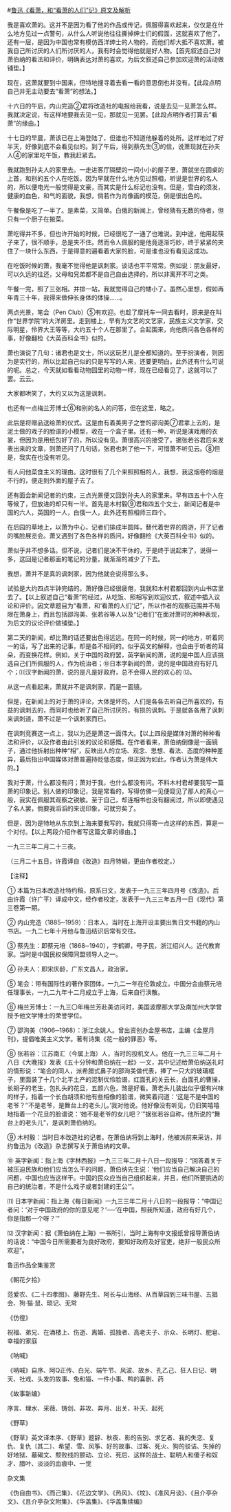 #[鲁迅《看萧，和“看萧的人们”记》原文及解析](https://www.vrrw.net/wx/7941.html)

我是喜欢萧的。这并不是因为看了他的作品或传记，佩服得喜欢起来，仅仅是在什么地方见过一点警句，从什么人听说他往往撕掉绅士们的假面，这就喜欢了他了。还有一层，是因为中国也常有模仿西洋绅士的人物的，而他们却大抵不喜欢萧。被我自己所讨厌的人们所讨厌的人，我有时会觉得他就是好人物。【首先叙述自己对萧伯纳的看法和评价，明确表达对萧的喜欢，为后文叙述自己参加欢迎萧的活动做铺垫。】

现在，这萧就要到中国来，但特地搜寻着去看一看的意思倒也并没有。【此段点明自己并无主动要去“看萧”的想法。】

十六日的午后，内山完造②君将改造社的电报给我看，说是去见一见萧怎么样。我就决定说，有这样地要我去见一见，那就见一见罢。【此段点明作者打算去“看萧”的缘由。】



十七日的早晨，萧该已在上海登陆了，但谁也不知道他躲着的处所。这样地过了好半天，好像到底不会看见似的。到了午后，得到蔡先生③的信，说萧现就在孙夫人④的家里吃午饭，教我赶紧去。

我就跑到孙夫人的家里去。一走进客厅隔壁的一间小小的屋子里，萧就坐在圆桌的上首，和别的五个人在吃饭。因为早就在什么地方见过照相，听说是世界的名人的，所以便电光一般觉得是文豪，而其实是什么标记也没有。但是，雪白的须发，健康的血色，和气的面貌，我想，倘若作为肖像画的模范，倒是很出色的。

午餐像是吃了一半了。是素菜，又简单。白俄的新闻上，曾经猜有无数的侍者，但只有一个厨子在搬菜。

萧吃得并不多，但也许开始的时候，已经很吃了一通了也难说。到中途，他用起筷子来了，很不顺手，总是夹不住。然而令人佩服的是他竟逐渐巧妙，终于紧紧的夹住了一块什么东西，于是得意的遍看着大家的脸，可是谁也没有看见这成功。

在吃饭时候的萧，我毫不觉得他是讽刺家。谈话也平平常常。例如说：朋友最好，可以久远的往还，父母和兄弟都不是自己自由选择的，所以非离开不可之类。

午餐一完，照了三张相。并排一站，我就觉得自己的矮小了。虽然心里想，假如再年青三十年，我得来做伸长身体的体操……。

两点光景，笔会（Pen Club）⑤有欢迎。也趁了摩托车一同去看时，原来是在叫作“世界学院”的大洋房里。走到楼上，早有为文艺的文艺家，民族主义文学家，交际明星，伶界大王等等，大约五十个人在那里了。合起围来，向他质问各色各样的事，好像翻检《大英百科全书》似的。

萧也演说了几句：诸君也是文士，所以这玩艺儿是全都知道的。至于扮演者，则因为是实行的，所以比起自己似的只是写写的人来，还要更明白。此外还有什么可说的呢。总之，今天就如看看动物园里的动物一样，现在已经看见了，这就可以了罢。云云。

大家都哄笑了，大约又以为这是讽刺。

也还有一点梅兰芳博士⑥和别的名人的问答，但在这里，略之。

此后是将赠品送给萧的仪式。这是由有着美男子之誉的邵洵美⑦君拿上去的，是泥土做的戏子的脸谱的小模型，收在一个盒子里。还有一种，听说是演戏用的衣裳，但因为是用纸包好了的，所以没有见。萧很高兴的接受了。据张若谷君后来发表出来的文章，则萧还问了几句话，张君也刺了他一下，可惜萧不听见云。⑧但是，我实在也没有听见。

有人问他菜食主义的理由。这时很有了几个来照照相的人，我想，我这烟卷的烟是不行的，便走到外面的屋子去了。

还有面会新闻记者的约束，三点光景便又回到孙夫人的家里来。早有四五十个人在等候了，但放进的却只有一半。首先是木村毅⑨君和四五个文士，新闻记者是中国的六人，英国的一人，白俄一人，此外还有照相师三四个。

在后园的草地上，以萧为中心，记者们排成半圆阵，替代着世界的周游，开了记者的嘴脸展览会。萧又遇到了各色各样的质问，好像翻检《大英百科全书》似的。

萧似乎并不想多话。但不说，记者们是决不干休的，于是终于说起来了，说得一多，这回是记者那面的笔记的分量，就渐渐的减少了下去。

我想，萧并不是真的讽刺家，因为他就会说得那么多。

试验是大约四点半钟完结的。萧好像已经很疲倦，我就和木村君都回到内山书店里去了。【以上叙述自己“看萧”的经过，从吃饭、照相写到欢迎仪式，叙述中插入议论和评价。因文章题目为“看萧，和‘看萧的人们’记”，所以作者的观察范围并不局限在萧身上，而且包括邵洵美、张若谷等人以及“记者们”在面对萧时的种种表现，为后文的议论评价做铺垫。】

第二天的新闻，却比萧的话还要出色得远远。在同一的时候，同一的地方，听着同一的话，写了出来的记事，却是各不相同的。似乎英文的解释，也会由于听者的耳朵，而变换花样。例如，关于中国的政府罢，英字新闻的萧，说的是中国人应该挑选自己们所佩服的人，作为统治者；⑩日本字新闻的萧，说的是中国政府有好几个；⑾汉字新闻的萧，说的是凡是好政府，总不会得人民的欢心的 ⑿。

从这一点看起来，萧就并不是讽刺家，而是一面镜。

但是，在新闻上的对于萧的评论，大体是坏的。人们是各各去听自己所喜欢的，有益的讽刺去的，而同时也给听了自己所讨厌的，有损的讽刺。于是就各各用了讽刺来讽刺道，萧不过是一个讽刺家而已。

在讽刺竞赛这一点上，我以为还是萧这一面伟大。【以上四段是媒体对萧的种种看法和评价，以及作者由此引发的议论和感慨。在作者看来，萧伯纳倒像是一面镜子，通过他折射出种种“相”，反映出人的立场、观念、思想、看法、态度的种种差异，最后指出中国媒体对萧普遍持贬低态度，但正因为如此，作者认为萧是伟大的。】

我对于萧，什么都没有问；萧对于我，也什么都没有问。不料木村君却要我写一篇萧的印象记。别人做的印象记，我是常看的，写得仿佛一见便窥见了那人的真心一般，我实在佩服其观察之锐敏。至于自己，却连相书也没有翻阅过，所以即使遇见了名人罢，倘要我滔滔的来说印象，可就穷矣了。

但是，因为是特地从东京到上海来要我写的，我就只得寄一点这样的东西，算是一个对付。【以上两段介绍作者写这篇文章的缘由。】

一九三三年二月二十三夜。

（三月二十五日，许霞译自《改造》四月特辑，更由作者校定。）



【注释】

① 本篇为日本改造社特约稿，原系日文，发表于一九三三年四月号《改造》。后由许霞（许广平）译成中文，经作者校定，发表于一九三三年五月一日《现代》第三卷第一期。

② 内山完造（1885─1959）：日本人，当时在上海开设主要出售日文书籍的内山书店。一九二七年十月他与鲁迅结识后常有交往。

③ 蔡先生：即蔡元培（1868─1940），字鹤卿，号孑民，浙江绍兴人。近代教育家。当时是中国民权保障同盟领导人之一。

④ 孙夫人：即宋庆龄，广东文昌人，政治家。

⑤ 笔会：带有国际性的著作家团体，一九二一年在伦敦成立。中国分会由蔡元培任理事长，一九二九年十二月成立于上海，后来自行涣散。

⑥ 梅兰芳博士：一九三〇年梅兰芳赴美访问时，美国波摩那大学及南加州大学曾授予他文学博士的荣誉学位。

⑦ 邵洵美（1906─1968）：浙江余姚人。曾出资创办金屋书店，主编《金屋月刊》，提倡唯美主义文学。著有诗集《花一般的罪恶》等。

⑧ 张若谷：江苏南汇（今属上海）人，当时的投机文人。他在一九三三年二月十八日《大晚报》发表《五十分钟和萧伯纳在一起》一文，其中记述给萧伯纳送礼时的情形说：“笔会的同人，派希腊式鼻子的邵洵美做代表，捧了一只大的玻璃框子，里面装了十几个北平土产的泥制优伶脸谱，红面孔的关云长，白面孔的曹操，长胡子的老生，包扎头的花旦，五颜六色，煞是好看。萧老头儿装出似乎很有兴味的样子，指着一个长白胡须和他有些相像的脸谱，微笑着问道：‘这是不是中国的老爷？’‘不是老爷，是舞台上的老头儿。’我对他说。他好像没有听见，仍旧笑嘻嘻地指着一个花旦的脸谱说：‘她不是老爷的女儿吧？’”据张若谷自称，他所说的“舞台上的老头儿”，是讽刺萧伯纳的。

⑨ 木村毅：当时日本改造社的记者。在萧伯纳将到上海时，他被派前来采访，并约鲁迅为《改造》杂志撰写关于萧伯纳的文章。

⑩ 英字新闻：指上海《字林西报》一九三三年二月十八日一段报导：“回答着关于被压迫民族和他们应当怎么干的问题，萧伯纳先生说：‘他们应当自己解决自己的问题，中国也应当这样干。中国的民众应当自己组织起来，并且，他们所要挑选的自己的统治者，不是什么戏子或者封建的王公’”。

⑾ 日本字新闻：指上海《每日新闻》一九三三年二月十八日的一段报导：“中国记者问：‘对于中国政府的你的意见呢？’──‘在中国，照我所知道，政府有好几个，你是指那一个呀？’”

⑿ 汉字新闻：据《萧伯纳在上海》一书所引，当时上海有中文报纸曾报导萧伯纳的话说：“中国今日所需要者为良好政府，要知好政府及好官吏，绝非一般民众所欢迎”。

鲁迅作品全集鉴赏

《朝花夕拾》

范爱农、《二十四孝图》、藤野先生、阿长与山海经、从百草园到三味书屋、五猖会、狗·猫·鼠、琐记、无常

《仿徨》

祝福、弟兄、在酒楼上、伤逝、离婚、孤独者、高老夫子、示众、长明灯、肥皂、幸福的家庭

《呐喊》

《呐喊》自序、阿Q正传、白光、端午节、风波、故乡、孔乙己、狂人日记、明天、社戏、头发的故事、兔和猫、一件小事、鸭的喜剧、药

《故事新编》

序言、理水、采薇、铸剑、非攻、奔月、出关、补天、起死

《野草》

《野草》英文译本序、《野草》题辞、秋夜、影的告别、求乞者、我的失恋、复仇、复仇〔其二〕、希望、雪、风筝、好的故事、过客、死火、狗的驳诘、失掉的好地狱、墓碣文、颓败线的颤动、立论、死后、这样的战士、聪明人和傻子和奴才、腊叶、淡淡的血痕中、一觉

杂文集

《伪自由书》、《而己集》、《花边文学》、《热风》、《坟》、《准风月谈》、《且介亭杂文》、《且介亭杂文附集》、《华盖集》、《华盖集续编》

